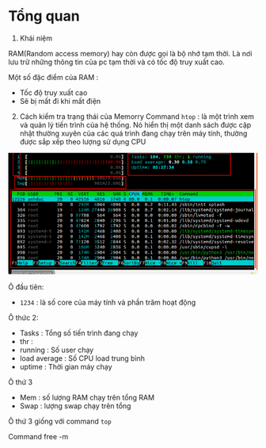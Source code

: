 # Tổng quan 
1. Khái niệm

RAM(Random access memory) hay còn được gọi là bộ nhớ tạm thời. Là nơi lưu trữ những thông tin của pc tạm thời và có tốc độ truy xuất cao. 

Một số đặc điểm của RAM : 
- Tốc độ truy xuất cao
- Sẽ bị mất đi khi mất điện 

2. Cách kiểm tra trạng thái của Memorry 
Command `htop` : là một trình xem và quản lý tiến trình của hệ thống. Nó hiển thị một danh sách được cập nhật thường xuyên của các quá trình đang chạy trên máy tính, thường được sắp xếp theo lượng sử dụng CPU

![](../images/screenshot_9.png)

Ô đầu tiên: 
- `1234` : là số core của máy tính và phần trăm hoạt động

Ô thức 2: 
- Tasks        :  Tổng số tiến trình đang chạy       
- thr          :   
- running      : Số user chạy     
- load average : Số CPU load trung bình 
- uptime       : Thời gian máy chạy 

Ô thứ 3 
- Mem :  số lượng RAM chạy trên tổng RAM 
- Swap : lượng swap chạy trên tổng 

Ô thứ 3 giống với command `top`

Command free -m 
